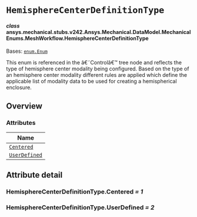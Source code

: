 # `HemisphereCenterDefinitionType`



#### *class* ansys.mechanical.stubs.v242.Ansys.Mechanical.DataModel.MechanicalEnums.MeshWorkflow.HemisphereCenterDefinitionType

Bases: [`enum.Enum`](https://docs.python.org/3/library/enum.html#enum.Enum)

This enum is referenced in the â€˜Controlâ€™ tree node and reflects the type of hemisphere center modality being configured. Based on the type of an hemisphere center modality different rules are applied which define the applicable list of modality data to be used for creating a hemispherical enclosure.

<!-- !! processed by numpydoc !! -->

<a id="overview"></a>

## Overview

### Attributes

| Name |
| -------------------------------------------------------------- |
| [`Centered`](#HemisphereCenterDefinitionType.Centered) |
| [`UserDefined`](#HemisphereCenterDefinitionType.UserDefined) |

<a id="attribute-detail"></a>

## Attribute detail

<a id="HemisphereCenterDefinitionType.Centered"></a>

### HemisphereCenterDefinitionType.Centered *= 1*

<a id="HemisphereCenterDefinitionType.UserDefined"></a>

### HemisphereCenterDefinitionType.UserDefined *= 2*


